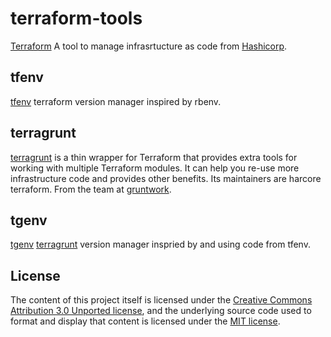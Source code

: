 # terraform-tools

[Terraform](https://www.terraform.io) A tool to manage infrasrtucture as code from [Hashicorp](https://www.hashicorp.com/).

## tfenv
[tfenv](https://github.com/tfutils/tfenv) terraform version manager inspired by rbenv.

## terragrunt
[terragrunt](https://github.com/gruntwork-io/terragrunt) is a thin wrapper for Terraform that provides extra tools for working with multiple Terraform modules. It can help you re-use more infrastructure code and provides other benefits. Its maintainers are harcore terraform. From the team at [gruntwork](https://gruntwork.io/).

## tgenv
[tgenv](https://github.com/cunymatthieu/tgenv) [terragrunt](https://github.com/gruntwork-io/terragrunt) version manager inspried by and using code from tfenv.

## License

The content of this project itself is licensed under the [Creative Commons Attribution 3.0 Unported license](https://creativecommons.org/licenses/by/3.0/), and the underlying source code used to format and display that content is licensed under the [MIT license](LICENSE.md).
